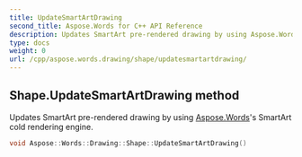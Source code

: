 ```yaml
---
title: UpdateSmartArtDrawing
second_title: Aspose.Words for C++ API Reference
description: Updates SmartArt pre-rendered drawing by using Aspose.Words's SmartArt cold rendering engine. 
type: docs
weight: 0
url: /cpp/aspose.words.drawing/shape/updatesmartartdrawing/
---
```

## Shape.UpdateSmartArtDrawing method


Updates SmartArt pre-rendered drawing by using [Aspose.Words](../../../aspose.words/)'s SmartArt cold rendering engine.

```cpp
void Aspose::Words::Drawing::Shape::UpdateSmartArtDrawing()
```

